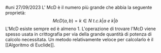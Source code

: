 #uni 27/09/2023
L' McD è il numero più grande che abbia la seguente proprietà:$$McD(a,b) = k \in N \ t.c. k |a\ e\ k|b$$L'McD esiste sempre ed è almeno 1.
L'operazione di trovare l'McD viene spesso usata in crittografia per via della grande quantità di potenza di calcolo necessitata.
Un metodo relativamente veloce per calcolarlo è il [[Algoritmo di Euclide]].